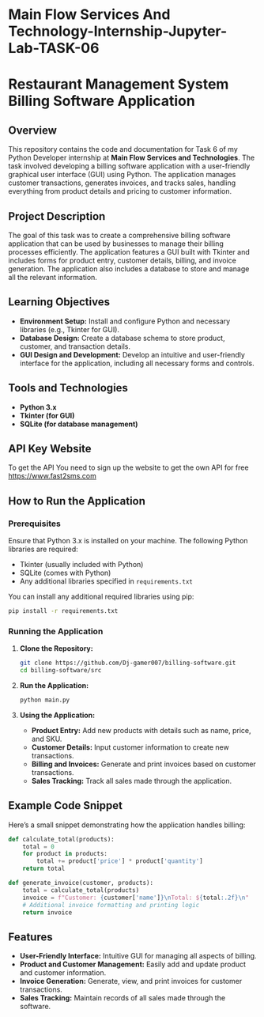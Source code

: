 # Main Flow Services And Technology-Internship-Jupyter-Lab-TASK-06

#  Restaurant Management System Billing Software Application

## Overview

This repository contains the code and documentation for Task 6 of my Python Developer internship at **Main Flow Services and Technologies**. The task involved developing a billing software application with a user-friendly graphical user interface (GUI) using Python. The application manages customer transactions, generates invoices, and tracks sales, handling everything from product details and pricing to customer information.

## Project Description

The goal of this task was to create a comprehensive billing software application that can be used by businesses to manage their billing processes efficiently. The application features a GUI built with Tkinter and includes forms for product entry, customer details, billing, and invoice generation. The application also includes a database to store and manage all the relevant information.

## Learning Objectives

- **Environment Setup:** Install and configure Python and necessary libraries (e.g., Tkinter for GUI).
- **Database Design:** Create a database schema to store product, customer, and transaction details.
- **GUI Design and Development:** Develop an intuitive and user-friendly interface for the application, including all necessary forms and controls.

## Tools and Technologies

- **Python 3.x**
- **Tkinter (for GUI)**
- **SQLite (for database management)**
## API Key Website
To get the API You need to sign up the website to get the own API for free https://www.fast2sms.com

## How to Run the Application

### Prerequisites

Ensure that Python 3.x is installed on your machine. The following Python libraries are required:

- Tkinter (usually included with Python)
- SQLite (comes with Python)
- Any additional libraries specified in `requirements.txt`

You can install any additional required libraries using pip:

```bash
pip install -r requirements.txt
```

### Running the Application

1. **Clone the Repository:**

   ```bash
   git clone https://github.com/Dj-gamer007/billing-software.git
   cd billing-software/src
   ```

2. **Run the Application:**

   ```bash
   python main.py
   ```

3. **Using the Application:**

   - **Product Entry:** Add new products with details such as name, price, and SKU.
   - **Customer Details:** Input customer information to create new transactions.
   - **Billing and Invoices:** Generate and print invoices based on customer transactions.
   - **Sales Tracking:** Track all sales made through the application.

## Example Code Snippet

Here’s a small snippet demonstrating how the application handles billing:

```python
def calculate_total(products):
    total = 0
    for product in products:
        total += product['price'] * product['quantity']
    return total

def generate_invoice(customer, products):
    total = calculate_total(products)
    invoice = f"Customer: {customer['name']}\nTotal: ${total:.2f}\n"
    # Additional invoice formatting and printing logic
    return invoice
```

## Features

- **User-Friendly Interface:** Intuitive GUI for managing all aspects of billing.
- **Product and Customer Management:** Easily add and update product and customer information.
- **Invoice Generation:** Generate, view, and print invoices for customer transactions.
- **Sales Tracking:** Maintain records of all sales made through the software.
